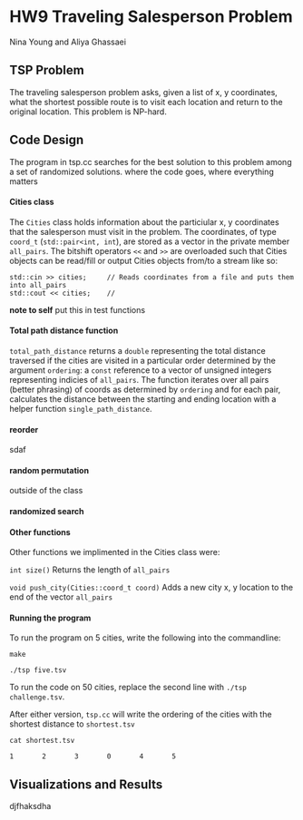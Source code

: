 # HW9 Traveling Salesperson Problem

Nina Young and Aliya Ghassaei

## TSP Problem

The traveling salesperson problem asks, given a list of x, y coordinates, what the shortest possible route is
to visit each location and return to the original location. This problem is NP-hard.

## Code Design
The program in tsp.cc searches for the best solution to this problem among a set of randomized solutions.
where the code goes, where everything matters

#### Cities class

The ```Cities``` class holds information about the particiular x, y coordinates that the salesperson must visit in the problem. The coordinates, of type ```coord_t``` (```std::pair<int, int```), are stored as a vector in the private member ```all_pairs```. The bitshift operators `<<` and `>>` are overloaded such that Cities objects can be read/fill or output Cities objects from/to a stream like so:
	
	std::cin >> cities;		// Reads coordinates from a file and puts them into all_pairs
	std::cout << cities; 	// 


**note to self** put this in test functions
#### Total path distance function

```total_path_distance``` returns a ```double``` representing the total distance traversed if the cities are visited in a particular order determined by the argument  ```ordering```: a ```const``` reference to a vector of unsigned integers representing indicies of ```all_pairs```. The function iterates over all pairs (better phrasing) of coords as determined by ```ordering``` and for each pair, calculates the distance between the starting and ending location with a helper function ```single_path_distance```. 

#### reorder

sdaf

#### random permutation

outside of the class

#### randomized search

#### Other functions

Other functions we implimented in the Cities class were:

````int size()```` Returns the length of ```all_pairs```

````void push_city(Cities::coord_t coord)```` Adds a new city x, y location to the end of the vector ```all_pairs```

#### Running the program

To run the program on 5 cities, write the following into the commandline:
	
	make

	./tsp five.tsv

To run the code on 50 cities, replace the second line with ```./tsp challenge.tsv```. 

After either version, ```tsp.cc``` will write the ordering of the cities with the shortest distance to ```shortest.tsv```

	cat shortest.tsv

	1       2       3       0       4       5

## Visualizations and Results

djfhaksdha



